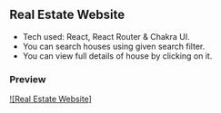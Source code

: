 ## Real Estate Website
- Tech used: React, React Router & Chakra UI.
- You can search houses using given search filter.
- You can view full details of house by clicking on it.

### Preview

[![Real Estate Website]](https://user-images.githubusercontent.com/93486013/187375292-920f2665-af07-43b9-9b5b-d403270d6797.mp4
)
